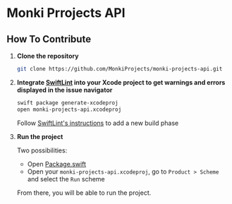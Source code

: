 # Monki Prrojects API

## How To Contribute

1. **Clone the repository**

   ```sh
   git clone https://github.com/MonkiProjects/monki-projects-api.git
   ```

2. **Integrate [SwiftLint](https://github.com/realm/SwiftLint) into your Xcode project to get warnings and errors displayed in the issue navigator**

   ```sh
   swift package generate-xcodeproj
   open monki-projects-api.xcodeproj
   ```

   Follow [SwiftLint's instructions](https://github.com/realm/SwiftLint#xcode) to add a new build phase

3. **Run the project**

   Two possibilities:
   - Open [Package.swift](./Package.swift)
   - Open your `monki-projects-api.xcodeproj`, go to `Product > Scheme` and select the `Run` scheme

   From there, you will be able to run the project.

